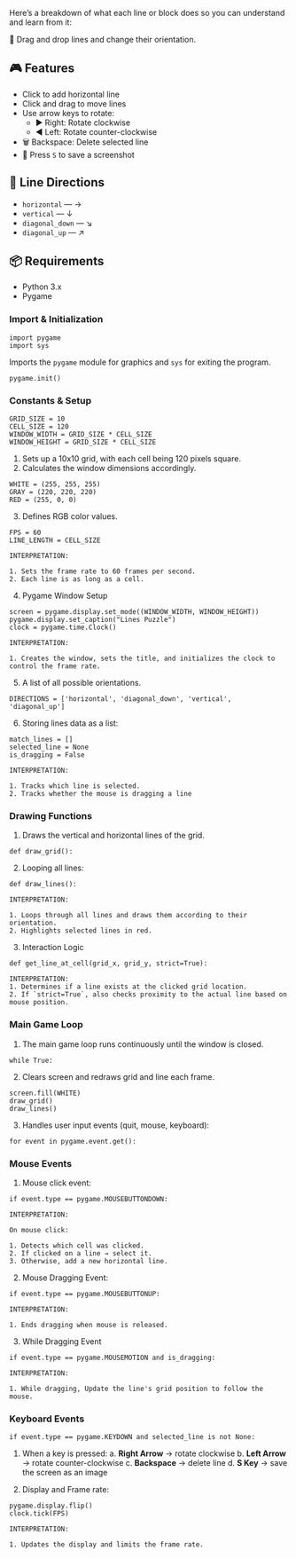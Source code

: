 Here’s a breakdown of what each line or block does so you can understand and learn from it:

🧩 Drag and drop lines and change their orientation.

## 🎮 Features

- Click to add horizontal line
- Click and drag to move lines
- Use arrow keys to rotate:
  - ▶️ Right: Rotate clockwise
  - ◀️ Left: Rotate counter-clockwise
- 🗑️ Backspace: Delete selected line
- 📸 Press `S` to save a screenshot

## 🧠 Line Directions

- `horizontal` — →
- `vertical` — ↓
- `diagonal_down` — ↘️
- `diagonal_up` — ↗️

## 📦 Requirements

- Python 3.x
- Pygame

### Import & Initialization

```
import pygame
import sys

```

Imports the `pygame` module for graphics and `sys` for exiting the program.

```
pygame.init()

```

### Constants & Setup

```
GRID_SIZE = 10
CELL_SIZE = 120
WINDOW_WIDTH = GRID_SIZE * CELL_SIZE
WINDOW_HEIGHT = GRID_SIZE * CELL_SIZE

```

1. Sets up a 10x10 grid, with each cell being 120 pixels square.
2. Calculates the window dimensions accordingly.
```
WHITE = (255, 255, 255)
GRAY = (220, 220, 220)
RED = (255, 0, 0)

```

3. Defines RGB color values.

```
FPS = 60
LINE_LENGTH = CELL_SIZE

INTERPRETATION:

1. Sets the frame rate to 60 frames per second.
2. Each line is as long as a cell.

```

4. Pygame Window Setup

```
screen = pygame.display.set_mode((WINDOW_WIDTH, WINDOW_HEIGHT))
pygame.display.set_caption("Lines Puzzle")
clock = pygame.time.Clock()

INTERPRETATION:

1. Creates the window, sets the title, and initializes the clock to control the frame rate.

```

5. A list of all possible orientations.

```
DIRECTIONS = ['horizontal', 'diagonal_down', 'vertical', 'diagonal_up']

```

6. Storing lines data as a list:

```
match_lines = []
selected_line = None
is_dragging = False

INTERPRETATION:

1. Tracks which line is selected.
2. Tracks whether the mouse is dragging a line
```

### Drawing Functions

1. Draws the vertical and horizontal lines of the grid.

```
def draw_grid():

```

2. Looping all lines:

```
def draw_lines():

INTERPRETATION:

1. Loops through all lines and draws them according to their orientation.
2. Highlights selected lines in red.
```

3. Interaction Logic

```
def get_line_at_cell(grid_x, grid_y, strict=True):

INTERPRETATION:
1. Determines if a line exists at the clicked grid location.
2. If `strict=True`, also checks proximity to the actual line based on mouse position.
```


### Main Game Loop

1. The main game loop runs continuously until the window is closed.

```
while True:

```

2. Clears screen and redraws grid and line each frame.

```
screen.fill(WHITE)
draw_grid()
draw_lines()

```

3. Handles user input events (quit, mouse, keyboard):

```
for event in pygame.event.get():
```

### Mouse Events

1. Mouse click event:

```
if event.type == pygame.MOUSEBUTTONDOWN:

INTERPRETATION:

On mouse click:

1. Detects which cell was clicked.
2. If clicked on a line → select it.
3. Otherwise, add a new horizontal line.
```

2. Mouse Dragging Event:

```
if event.type == pygame.MOUSEBUTTONUP:

INTERPRETATION:

1. Ends dragging when mouse is released.
```

3. While Dragging Event

```
if event.type == pygame.MOUSEMOTION and is_dragging:

INTERPRETATION:

1. While dragging, Update the line's grid position to follow the mouse.
```

### Keyboard Events

```
if event.type == pygame.KEYDOWN and selected_line is not None:

```

1. When a key is pressed:
	a. **Right Arrow** → rotate clockwise
	b. **Left Arrow** → rotate counter-clockwise
	c. **Backspace** → delete line
	d. **S Key** → save the screen as an image

2. Display and Frame rate:

```
pygame.display.flip()
clock.tick(FPS)

INTERPRETATION:

1. Updates the display and limits the frame rate.
```



